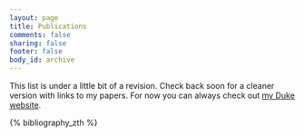 ```yaml
---
layout: page
title: Publications
comments: false
sharing: false
footer: false
body_id: archive
---
```


This list is under a little bit of a revision. Check back soon for a cleaner version with links to my papers. For now you can always check out [my Duke website][DukeZTH].

<div id="publications">
    
{% bibliography_zth %}
        
</div>

[DukeZTH]: http://people.ee.duke.edu/~zth/ "Me at Duke"
